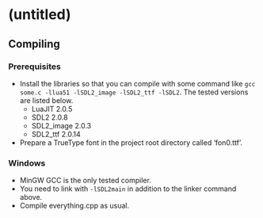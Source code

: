# (untitled) #

Compiling
---------

### Prerequisites

- Install the libraries so that you can compile with some command like `gcc some.c -llua51 -lSDL2_image -lSDL2_ttf -lSDL2`. The tested versions are listed below.
	- LuaJIT 2.0.5
	- SDL2 2.0.8
	- SDL2\_image 2.0.3
	- SDL2\_ttf 2.0.14
- Prepare a TrueType font in the project root directory called ‘fon0.ttf’.

### Windows

- MinGW GCC is the only tested compiler.
- You need to link with `-lSDL2main` in addition to the linker command above.
- Compile everything.cpp as usual.
